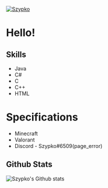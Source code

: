 [![Szypko](https://readme-typing-svg.herokuapp.com/?size=60&color=ff85f&vCenter=true&height=100&lines=Szypko)](https://www.youtube.com/shorts/Yu7wPlDu9Nc)

# Hello!

## Skills
 - Java
 - C#
 - C
 - C++
 - HTML

# Specifications
- Minecraft
- Valorant
- Discord - Szypko#6509(page_error)

## Github Stats
![Szypko's Github stats](https://github-readme-stats.vercel.app/api?username=Szypko&show_icons=true&theme=tokyonight)
